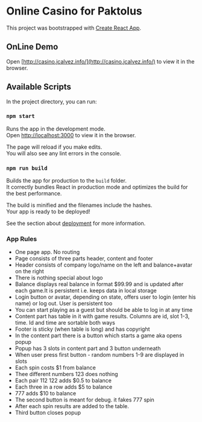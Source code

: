 # Online Casino for Paktolus

This project was bootstrapped with [Create React App](https://github.com/facebook/create-react-app).

## OnLine Demo

Open [http://casino.jcalvez.info/](http://casino.jcalvez.info/) to view it in the browser.

## Available Scripts

In the project directory, you can run:

### `npm start`

Runs the app in the development mode.\
Open [http://localhost:3000](http://localhost:3000) to view it in the browser.

The page will reload if you make edits.\
You will also see any lint errors in the console.

### `npm run build`

Builds the app for production to the `build` folder.\
It correctly bundles React in production mode and optimizes the build for the best performance.

The build is minified and the filenames include the hashes.\
Your app is ready to be deployed!

See the section about [deployment](https://facebook.github.io/create-react-app/docs/deployment) for more information.

### App Rules

* One page app. No routing
* Page consists of three parts header, content and footer
* Header consists of company logo/name on the left and balance+avatar on the right
* There is nothing special about logo
* Balance displays real balance in format $99.99 and is updated after each game.It                    is persistent i.e. keeps data in local storage
* Login button or avatar, depending on state, offers user to login (enter his name) or log out. User is persistent too
* You can start playing as a guest but should be able to log in at any time
* Content part has table in it with game results. Columns are id, slot 1-3, time. Id and time are sortable both ways
* Footer is sticky (when table is long) and has copyright
* In the content part there is a button which starts a game aka opens popup
* Popup has 3 slots in content part and 3 button underneath
* When user press first button - random numbers 1-9 are displayed in slots
* Each spin costs $1 from balance
* Thee different numbers 123 does nothing
* Each pair 112 122 adds $0.5 to balance
* Each three in a row adds $5 to balance
* 777 adds $10 to balance
* The second button is meant for debug. it fakes 777 spin
* After each spin results are added to the table.
* Third button closes popup

